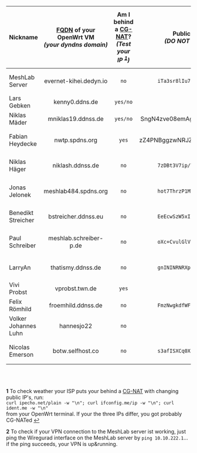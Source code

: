 Nickname | [FQDN][1] of your OpenWrt VM <br> *(your dyndns domain)* | Am I behind a [CG-NAT][2]? <br> *(Test your IP <sup id="a1">[1](#f1)</sup>)* | Public-Key of your [WireGuard][3] peer <br> *(DO NOT PUT YOUR PRIVATE KEY HERE!)* | Your chosen Wireguard tunnel IPv4 <br> from range 10.10.222.0/24 | Is your Wiregurad peer configured on the MeshLab server side?
--------------- | :---------------------: | :-------: | :---------------------------------------------: | :--------------:  | :-----------:
MeshLab Server  | evernet-kihei.dedyn.io  | `no`      | `iTa3sr8lIu7UXQIB/l2szLQtC7z0dA8eQUMRPIvtqmw=`  | 10.10.222.1/24    | done, you can test the VPN <sup id="a1">[2](#f2)</sup>)
Lars Gebken     | kenny0.ddns.de          | `yes/no`  |                                                 |                   |
Niklas Mäder    | mniklas19.ddnss.de      | `yes/no`  |  SngN4zve08emAgHM5aU7NhYD6/Nkc0Br19Ka5MbR31Y=   | 10.10.222.111/24  |
Fabian Heydecke | nwtp.spdns.org          | `yes`     |  zZ4PNBggzwNRJZmyvDgGUyTJ23zWW6unpFGO1SjCdGs=   | 10.10.222.3/24    | done, you can test the VPN <sup id="a1">[2](#f2)</sup>)
Niklas Häger    | niklash.ddnss.de        | `no`      | `7zDBt3V7ip/T5GSu4vHej6JOcDXoP8GnKbCFblcidBo=`  | 10.10.222.10/24   | done, you can test the VPN <sup id="a1">[2](#f2)</sup>)
Jonas Jelonek   | meshlab484.spdns.org    | `no`      | `hot7ThrzP1MV8nlfgrTMuep7zMrOOcGaLjTPrsFI5xA=`  | 10.10.222.48/24   | done, you can test the VPN <sup id="a1">[2](#f2)</sup>)
Benedikt Streicher | bstreicher.ddnss.eu  | `no`      | `EeEcwSzW5xIlqILEBpgjGffcCcWjn2P+npo7wUjNGjQ=`  | 10.10.222.50/24   | done, you can test the VPN <sup id="a1">[2](#f2)</sup>)
Paul Schreiber  | meshlab.schreiber-p.de  | `no`      | `oXc+CvulGlVYVynvIAbipWchnzBJGsJ8f7OgglM5jBs=`  | 10.10.222.55/32   | done, you can test the VPN <sup id="a1">[2](#f2)</sup>)
LarryAn         | thatismy.ddnss.de       | `no`      | `gnININRNRXpl3g+QMij3ksxz2497WXBto3+rS/JCGgs=`  | 10.10.222.2/24    | done, you can test the VPN <sup id="a1">[2](#f2)</sup>)
Vivi Probst     | vprobst.twn.de          | `yes`     |                                                 |                   |
Felix Römhild   | froemhild.ddnss.de      | `no`      | `FmzNwgkdfWFUvP/xvRF7nhKVFLUunA+8pXxsqejwGko=`  |10.10.222.2/24     |
Volker Johannes Luhn | hannesjo22         | `no`      |                                                 |                   |  
Nicolas Emerson | botw.selfhost.co        | `no`      | `s3afISXCq0XC4MLRMkIa0ZZwEKJYgGoQhRACh2hXpWU=`  | 10.10.222.43/24   | done, you can test the VPN <sup id="a1">[2](#f2)</sup>)


<br>
<br>

<b id="f1">1</b> To check weather your ISP puts your behind a [CG-NAT](https://en.wikipedia.org/wiki/Carrier-grade_NAT) with changing public IP's, run: <br>`curl ipecho.net/plain -w "\n"; curl ifconfig.me/ip -w "\n"; curl ident.me -w "\n"` <br> from your OpenWrt terminal. If your the three IPs differ, you got probably CG-NATed [↩](#a1)

<b id="f2">2</b> To check if your VPN connection to the MeshLab server ist working, just ping the Wiregurad interface on the MeshLab server by `ping 10.10.222.1`... if the ping succeeds, your VPN is up&running.

[1]: https://en.wikipedia.org/wiki/Fully_qualified_domain_name
[2]: https://en.wikipedia.org/wiki/Carrier-grade_NAT
[3]: https://www.wireguard.com/
